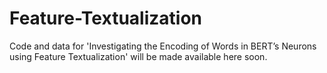 # Feature-Textualization

Code and data for 'Investigating the Encoding of Words in BERT’s Neurons using Feature Textualization' will be made available here soon.

